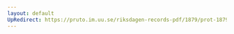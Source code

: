 ```yaml
---
layout: default
UpRedirect: https://pruto.im.uu.se/riksdagen-records-pdf/1879/prot-1879--fk--018/prot-1879--fk--018_039.pdf
---
```

